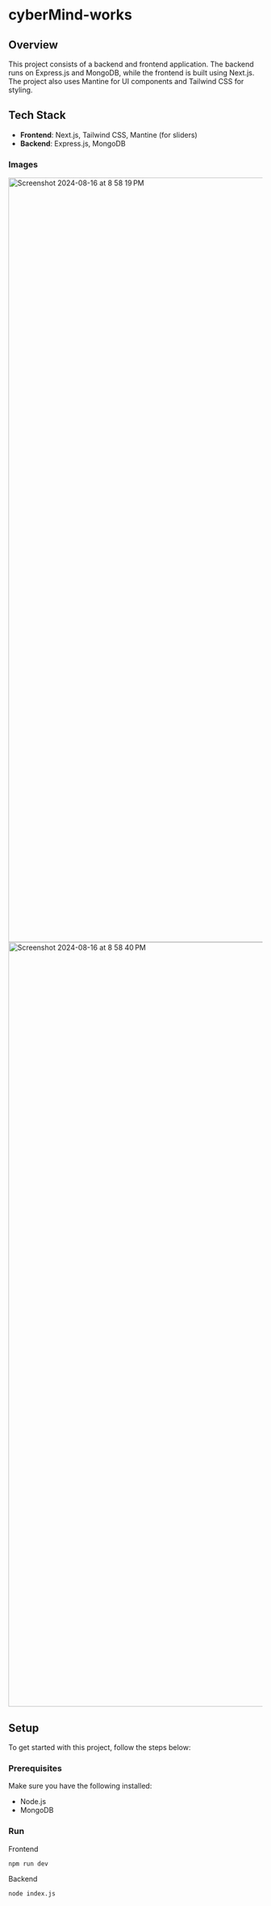 # cyberMind-works



## Overview

This project consists of a backend and frontend application. The backend runs on Express.js and MongoDB, while the frontend is built using Next.js. The project also uses Mantine for UI components and Tailwind CSS for styling.

## Tech Stack

- **Frontend**: Next.js, Tailwind CSS, Mantine (for sliders)
- **Backend**: Express.js, MongoDB

### Images

<img width="1512" alt="Screenshot 2024-08-16 at 8 58 19 PM" src="https://github.com/user-attachments/assets/8c2b8f81-3e30-4c55-b54a-eb4cc4674212">
<img width="1512" alt="Screenshot 2024-08-16 at 8 58 40 PM" src="https://github.com/user-attachments/assets/9329154f-90f1-4307-baa1-a42f17261f94">

## Setup

To get started with this project, follow the steps below:

### Prerequisites

Make sure you have the following installed:

- Node.js 
- MongoDB

### Run
Frontend 
```
npm run dev
```

Backend
```
node index.js
```




